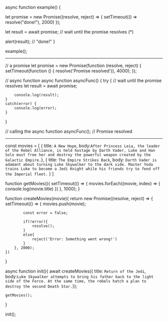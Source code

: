 async function example() {

let promise = new Promise((resolve, reject) => {
setTimeout(() => resolve("done!"), 2000)
});

let result = await promise; // wait until the promise resolves (\*)

alert(result); // "done!"
}

example();

---

// a promise
let promise = new Promise(function (resolve, reject) {
setTimeout(function () {
resolve('Promise resolved')}, 4000);
});

// async function
async function asyncFunc() {
try {
// wait until the promise resolves
let result = await promise;

        console.log(result);
    }
    catch(error) {
        console.log(error);
    }

}

// calling the async function
asyncFunc(); // Promise resolved

---

const movies = [
{ title: `A New Hope`, body:`After Princess Leia, the leader of the Rebel Alliance, is held hostage by Darth Vader, Luke and Han Solo must free her and destroy the powerful weapon created by the Galactic Empire.`},
{ title: `The Empire Strikes Back`, body: `Darth Vader is adamant about turning Luke Skywalker to the dark side. Master Yoda trains Luke to become a Jedi Knight while his friends try to fend off the Imperial fleet.` }
]

function getMovies(){
setTimeout(() => {
movies.forEach((movie, index) => {
console.log(movie.title)
})
}, 1000);
}

function createMovies(movie){
return new Promise((resolve, reject) => {
setTimeout(() => {
movies.push(movie);

            const error = false;

            if(!error){
                resolve();
            }
            else{
                reject('Error: Something went wrong!')
            }
        }, 2000);
    })

}

async function init(){
await createMovies({ title: `Return of the Jedi`, body:`Luke Skywalker attempts to bring his father back to the light side of the Force. At the same time, the rebels hatch a plan to destroy the second Death Star.`});

    getMovies();

}

init();
